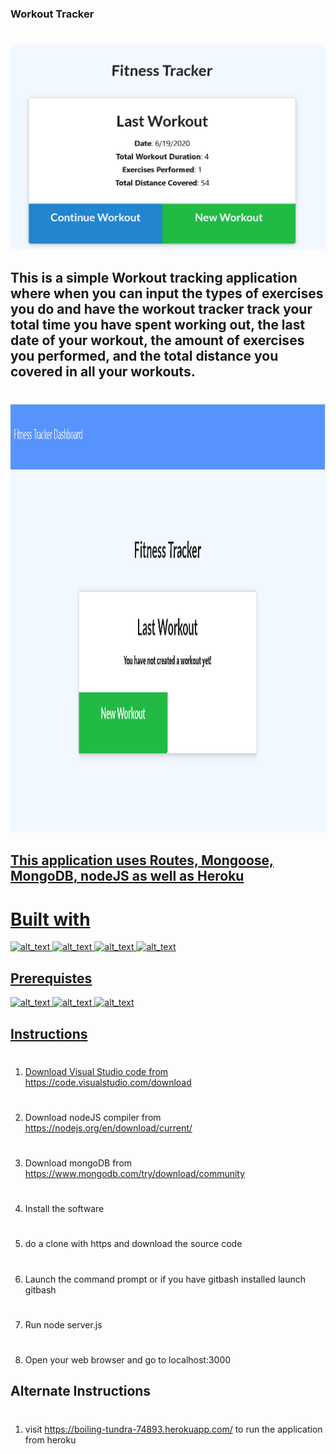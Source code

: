 ### Workout Tracker
#
![alt text](readmeimages/continueworkout.PNG)

## This is a simple Workout tracking application where when you can input the types of exercises you do and have the workout tracker track your total time you have spent working out, the last date of your workout, the amount of exercises you performed, and the total distance you covered in all your workouts.
#
<a href="https://boiling-tundra-74893.herokuapp.com/"><img border="0" alt="newworkout image" src="readmeimages/newworkout.PNG" width="969" height="686">

## This application uses Routes, Mongoose, MongoDB, nodeJS as well as Heroku

# Built with
![alt_text](https://img.shields.io/badge/Technologies-Routes-green)
![alt_text](https://img.shields.io/badge/Technologies-Mongoose-green)
![alt_text](https://img.shields.io/badge/Technologies-MongoDB-green)
![alt_text](https://img.shields.io/badge/Technologies-nodeJS-green)

## Prerequistes
![alt_text](https://img.shields.io/badge/Required-VSCode-red)
![alt_text](https://img.shields.io/badge/Required-MongoDB-red)
![alt_text](https://img.shields.io/badge/Required-nodeJS%20Compiler-red)

## Instructions
#
1. Download Visual Studio code from https://code.visualstudio.com/download 
#
2. Download nodeJS compiler from https://nodejs.org/en/download/current/
#
3. Download mongoDB from https://www.mongodb.com/try/download/community
#
4. Install the software
#
5. do a clone with https and download the source code
#
6. Launch the command prompt or if you have gitbash installed launch gitbash
#
7. Run node server.js
#
8. Open your web browser and go to localhost:3000

## Alternate Instructions
#
1. visit https://boiling-tundra-74893.herokuapp.com/ to run the application from heroku


